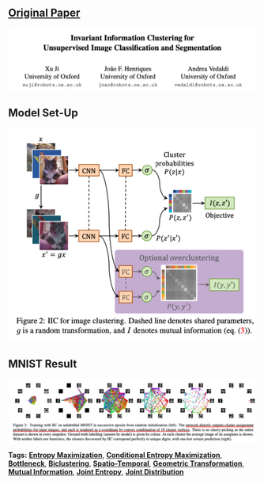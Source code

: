 ## [**Original Paper**](https://arxiv.org/abs/1807.06653)

![IIC](Image/title.png)

## **Model Set-Up**
<p align="center">
  <img src="https://github.com/Mayurji/Deep-Learning-Papers/blob/master/Invariant Information Clustering/Image/model.png" alt="Sublime's custom image"/>
</p>


## **MNIST Result**
<p align="center">
  <img src="https://github.com/Mayurji/Deep-Learning-Papers/blob/master//Invariant Information Clustering/Image/result.png" alt="Sublime's custom image"/>
</p>

**Tags:** [**Entropy Maximization**](https://en.wikipedia.org/wiki/Principle_of_maximum_entropy), [**Conditional Entropy Maximization**](https://en.wikipedia.org/wiki/Conditional_entropy), [**Bottleneck**](https://ai.stackexchange.com/questions/4864/what-is-the-concept-of-tensorflow-bottlenecks), [**Biclustering**](https://en.wikipedia.org/wiki/Biclustering), [**Spatio-Temporal**](https://www.omnisci.com/technical-glossary/spatial-temporal), 
[**Geometric Transformation**](https://en.wikipedia.org/wiki/Geometric_transformation), [**Mutual Information**](https://en.wikipedia.org/wiki/Mutual_information), [**Joint Entropy**](https://en.wikipedia.org/wiki/Joint_entropy), [**Joint Distribution**](https://en.wikipedia.org/wiki/Joint_probability_distribution)
